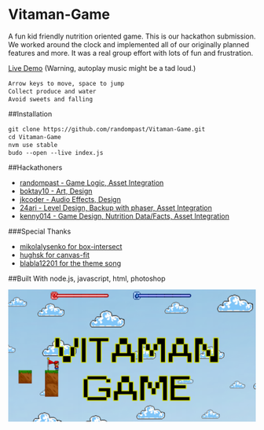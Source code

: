 # Vitaman-Game
A fun kid friendly nutrition oriented game. This is our hackathon submission. We worked around the clock and implemented all of our originally planned features and more. It was a real group effort with lots of fun and frustration.

[Live Demo](http://randompast.github.io/Vitaman-Game/)  (Warning, autoplay music might be a tad loud.)

    Arrow keys to move, space to jump
    Collect produce and water
    Avoid sweets and falling

##Installation

    git clone https://github.com/randompast/Vitaman-Game.git
    cd Vitaman-Game
    nvm use stable
    budo --open --live index.js

##Hackathoners
* [randompast - Game Logic, Asset Integration](https://github.com/randompast)
* [boktay10 - Art, Design](https://github.com/boktay10)
* [jkcoder - Audio Effects, Design](https://github.com/jkcoder)
* [24ari - Level Design, Backup with phaser, Asset Integration](https://github.com/24ari)
* [kenny014 - Game Design, Nutrition Data/Facts, Asset Integration](https://github.com/kenny014)

###Special Thanks
    
* [mikolalysenko for box-intersect](https://github.com/mikolalysenko/box-intersect)
* [hughsk for canvas-fit](https://github.com/hughsk/canvas-fit)
* [blabla12201 for the theme song](https://twitter.com/blabla12201)

##Built With
node.js, javascript, html, photoshop

![Screenshot](https://github.com/randompast/Vitaman-Game/blob/master/TitleScreen.png)
